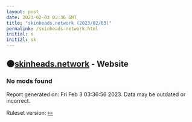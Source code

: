 ```yaml
---
layout: post
date: 2023-02-03 03:36 GMT
title: "skinheads.network (2023/02/03)"
permalink: /skinheads-network.html
initial: s
initi2l: sk
---
```


## 🌑[skinheads.network](https://skinheads.network) - Website

### No mods found

Report generated on: Fri Feb  3 03:36:56 2023. Data may be outdated or incorrect.

Ruleset version: [✏️](/version-pencil)
